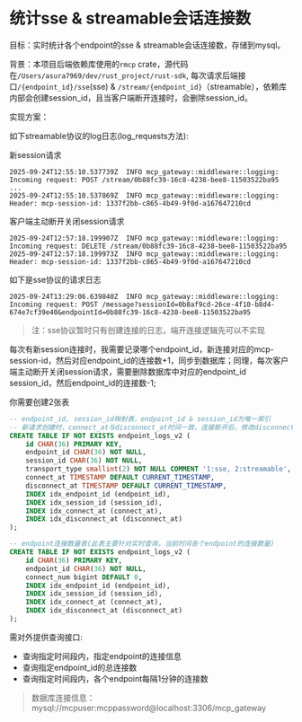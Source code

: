 # 统计sse & streamable会话连接数

目标：实时统计各个endpoint的sse & streamable会话连接数，存储到mysql。

背景：本项目后端依赖库使用的`rmcp` crate，源代码在`/Users/asura7969/dev/rust_project/rust-sdk`, 每次请求后端接口`/{endpoint_id}/sse`(sse) & `/stream/{endpoint_id}`（streamable），依赖库内部会创建session_id，且当客户端断开连接时，会删除session_id。

实现方案：

如下streamable协议的log日志(log_requests方法):

新session请求
```text
2025-09-24T12:55:10.537739Z  INFO mcp_gateway::middleware::logging: Incoming request: POST /stream/0b88fc39-16c8-4238-bee8-11503522ba95
...
2025-09-24T12:55:10.537869Z  INFO mcp_gateway::middleware::logging: Header: mcp-session-id: 1337f2bb-c865-4b49-9f0d-a167647210cd
```


客户端主动断开关闭session请求
```text
2025-09-24T12:57:18.199907Z  INFO mcp_gateway::middleware::logging: Incoming request: DELETE /stream/0b88fc39-16c8-4238-bee8-11503522ba95
2025-09-24T12:57:18.199973Z  INFO mcp_gateway::middleware::logging: Header: mcp-session-id: 1337f2bb-c865-4b49-9f0d-a167647210cd
```


如下是sse协议的请求日志
```text
2025-09-24T13:29:06.639840Z  INFO mcp_gateway::middleware::logging: Incoming request: POST /message?sessionId=0b8af9cd-26ce-4f10-b8d4-674e7cf39e40&endpointId=0b88fc39-16c8-4238-bee8-11503522ba95
```
> 注：sse协议暂时只有创建连接的日志，端开连接逻辑先可以不实现



每次有新session连接时，我需要记录哪个endpoint_id，新连接对应的mcp-session-id，然后对应endpoint_id的连接数+1，同步到数据库；同理，每次客户端主动断开关闭session请求，需要删除数据库中对应的endpoint_id session_id，然后endpoint_id的连接数-1;

你需要创建2张表
```sql
-- endpoint_id, session_id映射表，endpoint_id & session_id为唯一索引
-- 新请求创建时，connect_at与disconnect_at时间一致，连接断开后，修改disconnect_at时间
CREATE TABLE IF NOT EXISTS endpoint_logs_v2 (
    id CHAR(36) PRIMARY KEY,
    endpoint_id CHAR(36) NOT NULL,
    session_id CHAR(36) NOT NULL,
    transport_type smallint(2) NOT NULL COMMENT '1:sse, 2:streamable',
    connect_at TIMESTAMP DEFAULT CURRENT_TIMESTAMP,
    disconnect_at TIMESTAMP DEFAULT CURRENT_TIMESTAMP,
    INDEX idx_endpoint_id (endpoint_id),
    INDEX idx_session_id (session_id),
    INDEX idx_connect_at (connect_at),
    INDEX idx_disconnect_at (disconnect_at)
);

-- endpoint连接数量表(此表主要针对实时查询，当前时间各个endpoint的连接数量)
CREATE TABLE IF NOT EXISTS endpoint_logs_v2 (
    id CHAR(36) PRIMARY KEY,
    endpoint_id CHAR(36) NOT NULL,
    connect_num bigint DEFAULT 0,
    INDEX idx_endpoint_id (endpoint_id),
    INDEX idx_session_id (session_id),
    INDEX idx_connect_at (connect_at),
    INDEX idx_disconnect_at (disconnect_at)
);
```

需对外提供查询接口:
- 查询指定时间段内，指定endpoint的连接信息
- 查询指定endpoint_id的总连接数
- 查询指定时间段内，各个endpoint每隔1分钟的连接数


> 数据库连接信息：mysql://mcpuser:mcppassword@localhost:3306/mcp_gateway

